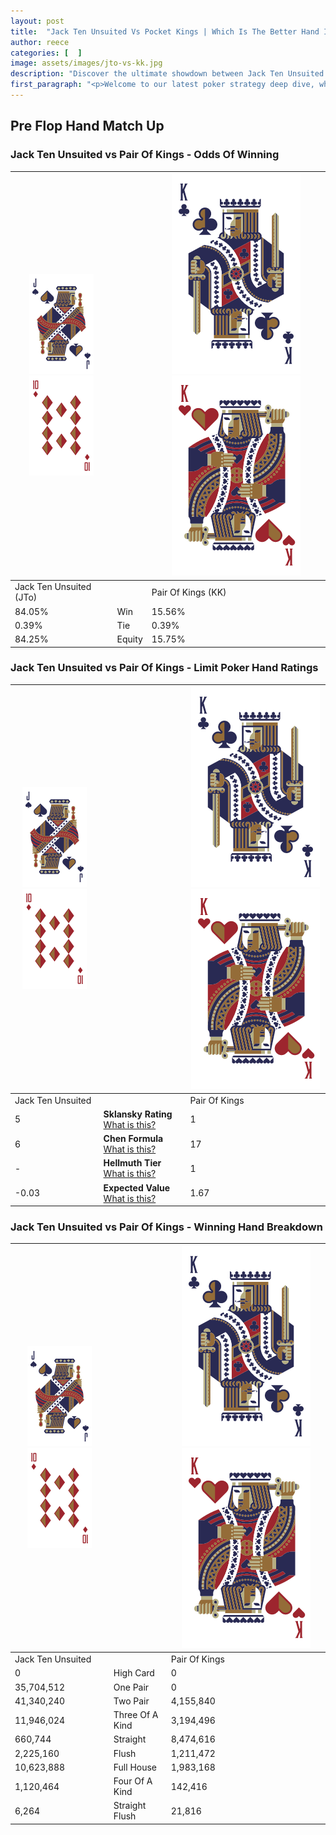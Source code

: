 ```yaml
---
layout: post
title:  "Jack Ten Unsuited Vs Pocket Kings | Which Is The Better Hand In Poker? A Complete Guide"
author: reece
categories: [  ]
image: assets/images/jto-vs-kk.jpg
description: "Discover the ultimate showdown between Jack Ten Unsuited and Pair Of Kings in poker! Uncover the odds, strategies, and scenarios where one hand triumphs over the other. Get ready to up your poker game with this thrilling analysis."
first_paragraph: "<p>Welcome to our latest poker strategy deep dive, where we're pitting two distinct hands against each other in a high-stakes showdown: Jack Ten Unsuited vs Pair Of Kings.</p><p>In the dynamic world of poker, every decision counts, and knowing which hand holds the upper hand is key to your success at the table.</p><p>In this article, we'll dissect these two hands, explore the scenarios where one dominates the other, and equip you with the knowledge to make strategic choices that can tip the odds in your favor.</p><p>Get ready to unravel the intriguing dynamics of these poker hands and elevate your game to new heights.</p>"
---
```




[comment]: # (sp0)

## Pre Flop Hand Match Up

<div class="table hand-ratings" markdown="1"> 



### Jack Ten Unsuited vs Pair Of Kings - Odds Of Winning


    
| ![image info](assets/images/hand1/J.png) ![image info](assets/images/hand1/To.png) |  | ![image info](assets/images/hand2/K.png) ![image info](assets/images/hand2/Ko.png) |
| -------- | -------- | -------- |
| Jack Ten Unsuited (JTo) |  | Pair Of Kings (KK) |
| 84.05% | Win | 15.56% |
| 0.39% | Tie | 0.39% |
| 84.25% | Equity | 15.75% |




[comment]: # (sp1)



### Jack Ten Unsuited vs Pair Of Kings - Limit Poker Hand Ratings


    
| ![image info](assets/images/hand1/J.png) ![image info](assets/images/hand1/To.png) |  | ![image info](assets/images/hand2/K.png) ![image info](assets/images/hand2/Ko.png) |
| -------- | -------- | -------- |
| Jack Ten Unsuited |  | Pair Of Kings |
| 5 | **Sklansky Rating** [What is this?](/sklansky-rating-explained) | 1 |
| 6 | **Chen Formula** [What is this?](/chen-formula-explained) | 17 |
| - | **Hellmuth Tier** [What is this?](/Hellmuth-tier-explained) | 1 |
| -0.03 | **Expected Value** [What is this?](/expected-value-explained) | 1.67 |




[comment]: # (sp2)



### Jack Ten Unsuited vs Pair Of Kings - Winning Hand Breakdown


    
| ![image info](assets/images/hand1/J.png) ![image info](assets/images/hand1/To.png) |  | ![image info](assets/images/hand2/K.png) ![image info](assets/images/hand2/Ko.png) |
| -------- | -------- | -------- |
| Jack Ten Unsuited |  | Pair Of Kings |
| 0 | High Card | 0 |
| 35,704,512 | One Pair | 0 |
| 41,340,240 | Two Pair | 4,155,840 |
| 11,946,024 | Three Of A Kind | 3,194,496 |
| 660,744 | Straight | 8,474,616 |
| 2,225,160 | Flush | 1,211,472 |
| 10,623,888 | Full House | 1,983,168 |
| 1,120,464 | Four Of A Kind | 142,416 |
| 6,264 | Straight Flush | 21,816 |




[comment]: # (sp3)



</div>

[comment]: # (sp4)



[comment]: # (sp5)

